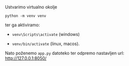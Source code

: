 Ustvarimo virtualno okolje

`python -m venv venv`

ter ga aktiviramo:

* `venv\Scripts\activate` (windows)

* `venv/bin/activate` (linux, macos).

Nato poženemo `app.py` datoteko ter odpremo nastavljen url: http://127.0.0.1:8050/